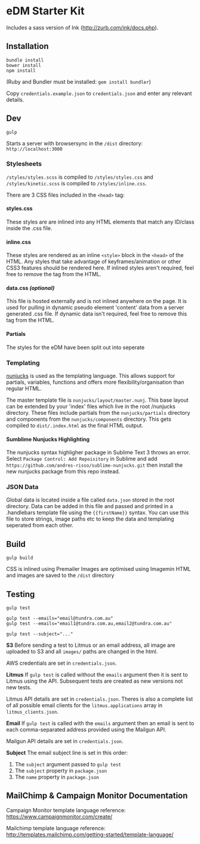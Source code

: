 
# eDM Starter Kit

Includes a sass version of Ink (http://zurb.com/ink/docs.php).


## Installation

```
bundle install
bower install
npm install
```

(Ruby and Bundler must be installed: `gem install bundler`)

Copy `credentials.example.json` to `credentials.json` and enter any relevant details.

## Dev

```
gulp
```

Starts a server with browsersync in the `/dist` directory: `http://localhost:3000` 

### Stylesheets

`/styles/styles.scss` is compiled to `/styles/styles.css` and `/styles/kinetic.scss` is compiled to `/styles/inline.css`.

There are 3 CSS files included in the `<head>` tag:

#### styles.css
These styles are are inlined into any HTML elements that match any ID/class inside the .css file.

#### inline.css
These styles are rendered as an inline `<style>` block in the `<head>` of the HTML. Any styles that take advantage of keyframes/animation or other CSS3 features should be rendered here. If inlined styles aren't required, feel free to remove the tag from the HTML.

#### data.css *(optional)*
This file is hosted externally and is not inlined anywhere on the page. It is used for pulling in dynamic pseudo element 'content' data from a server generated .css file. If dynamic data isn't required, feel free to remove this tag from the HTML.

#### Partials

The styles for the eDM have been split out into seperate 

### Templating

[nunjucks](https://mozilla.github.io/nunjucks/) is used as the templating language. This allows support for partials, variables, functions and offers more flexibility/organisation than regular HTML.

The master template file is `nunjucks/layout/master.nunj`. This base layout can be extended by your 'index' files which live in the root /nunjucks directory. These files include partials from the `nunjucks/partials` directory and components from the `nunjucks/components` directory. This gets compiled to `dist/.index.html` as the final HTML output.

#### Sumblime Nunjucks Highlighting

The nunjucks syntax highligher package in Sublime Text 3 throws an error. Select `Package Control: Add Repoisitory` in Sublime and add ` https://github.com/andres-risso/sublime-nunjucks.git` then install the new nunjucks package from this repo instead. 

### JSON Data

Global data is located inside a file called `data.json` stored in the root directory. Data can be added in this file and passed and printed in a .handlebars template file using the `{{firstName}}` syntax. You can use this file to store strings, image paths etc to keep the data and templating seperated from each other.

## Build

```
gulp build
```

CSS is inlined using Premailer
Images are optimised using Imagemin
HTML and images are saved to the `/dist` directory

## Testing

```
gulp test

gulp test --emails="email@tundra.com.au"
gulp test --emails="email1@tundra.com.au,email2@tundra.com.au"

gulp test --subject="..."
```

**S3**
Before sending a test to Litmus or an email address, all image are uploaded to S3 and all `images/` paths are changed in the html.

AWS credentials are set in `credentials.json`.

**Litmus**
If `gulp test` is called without the `emails` argument then it is sent to Litmus using the API. Subsequent tests are created as new versions not new tests.

Litmus API details are set in `credentials.json`.
Theres is also a complete list of all possible email clients for the `litmus.applications` array in `litmus_clients.json`.

**Email**
If `gulp test` is called with the `emails` argument then an email is sent to each comma-separated address provided using the Mailgun API.

Mailgun API details are set in `credentials.json`.

**Subject**
The email subject line is set in this order:

1. The `subject` argument passed to `gulp test`
2. The `subject` property in `package.json`
3. The `name` property in `package.json`

## MailChimp & Campaign Monitor Documentation

Campaign Monitor template language reference: https://www.campaignmonitor.com/create/

Mailchimp template language reference: http://templates.mailchimp.com/getting-started/template-language/
